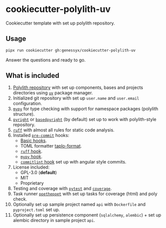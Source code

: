 # cookiecutter-polylith-uv

Cookiecutter template with set up polylith repository.

## Usage

```bash
pipx run cookiecutter gh:genessyx/cookiecutter-polylith-uv
```

Answer the questions and ready to go.

## What is included

1. [Polylith repository](https://github.com/polyfy/polylith) with set up components, bases and projects directories using [`uv`](https://github.com/astral-sh/uv) package manager.
2. Initialized git repository with set up `user.name` and `user.email` configuration.
3. [`mypy`](https://github.com/python/mypy) for type checking with support for namespace packages (polylith structure).
4. [`pyright`](https://github.com/microsoft/pyright) or [`basedpyright`](https://github.com/DetachHead/basedpyright) (by default) set up to work with polylith-style repository.
5. [`ruff`](https://github.com/astral-sh/ruff) with almost all rules for static code analysis.
6. Installed [`pre-commit`](https://github.com/pre-commit/pre-commit) hooks:
    - [Basic hooks](https://github.com/pre-commit/pre-commit-hooks).
    - TOML formatter [taplo-format](https://github.com/ComPWA/taplo-pre-commit).
    - [`ruff` hook](https://github.com/astral-sh/ruff-pre-commit).
    - [`mypy` hook](https://github.com/pre-commit/mirrors-mypy).
    - [`commitlint` hook](https://github.com/alessandrojcm/commitlint-pre-commit-hook) set up with angular style commits.
7. License included:
    - GPL-3.0 (**default**) 
    - MIT 
    - Proprietary
8. Testing and coverage with [`pytest`](https://github.com/pytest-dev/pytest) and [`coverage`](https://github.com/nedbat/coveragepy).
9. Task runner [`poethepoet`](https://github.com/nat-n/poethepoet) with set up tasks for coverage (html) and poly check.
10. Optionally set up sample project named `api` with `Dockerfile` and `pyproject.toml` set up.
11. Optionally set up persistence component (`sqlalchemy`, `alembic`) + set up alembic directory in sample project `api`.
